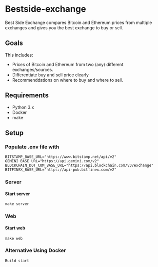 # Bestside-exchange

Best Side Exchange compares Bitcoin and Ethereum prices from multiple exchanges and gives you the best exchange to buy or sell.

## Goals

This includes:

- Prices of Bitcoin and Ethereum from two (any) different exchanges/sources.
- Differentiate buy and sell price clearly
- Recommenddations on where to buy and where to sell.

## Requirements

- Python 3.x
- Docker
- make

## Setup

### Populate .env file with

```
BITSTAMP_BASE_URL="https://www.bitstamp.net/api/v2"
GEMINI_BASE_URL="https://api.gemini.com/v2"
BLOCKCHAIN_DOT_COM_BASE_URL="https://api.blockchain.com/v3/exchange"
BITFINEX_BASE_URL="https://api-pub.bitfinex.com/v2"
```

### Server

#### Start server

```
make server
```

### Web

#### Start web

```
make web
```

### Alternative Using Docker

```
Build start
```
